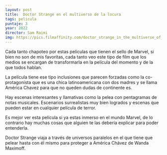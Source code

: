 ```yaml
---
layout: post
title:  Doctor Strange en el multiverso de la locura
tags: pelicula
puntaje: 3
year: 2022
director: Sam Raimi
img: https://pics.filmaffinity.com/doctor_strange_in_the_multiverse_of_madness-610981386-large.jpg
---
```


Cada tanto chapoteo por estas películas que tienen el sello de Marvel, si bien no son de mis favoritas, cada tanto veo este tipo de film que los medios se encargan de transformarla en la película del momento y de la que todos hablan. 

La película tiene ese tipo inclusiones que parecen forzadas como la co-protagonista que es una chica latinoamericana con dos madres y se llama América Chavez para que no queden dudas de continente es.

Hay escenas interesantes y llamativas como la pelea con pentagramas de notas musicales. Escenarios surrealistas muy bien logrados y escenas que pueden estar en cualquier película de terror.

Es mejor ver esta película si ya estas inmerso en el mundo Marvel, de lo contrario hay muchas cosas que alguien te las debería explicar para poder entenderla. 

Doctor Strange viaja a través de universos paralelos en el que tiene que pelear hasta con él mismo para proteger a América Chávez de Wanda Maximoff. 
